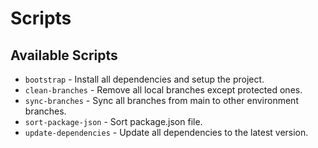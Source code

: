 # Scripts

## Available Scripts

- `bootstrap` - Install all dependencies and setup the project.
- `clean-branches` - Remove all local branches except protected ones.
- `sync-branches` - Sync all branches from main to other environment branches.
- `sort-package-json` - Sort package.json file.
- `update-dependencies` - Update all dependencies to the latest version.
